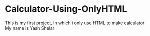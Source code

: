 # Calculator-Using-OnlyHTML
This is my first project, In which i only use HTML to make calculator 
<br>
My name is Yash Shelar
